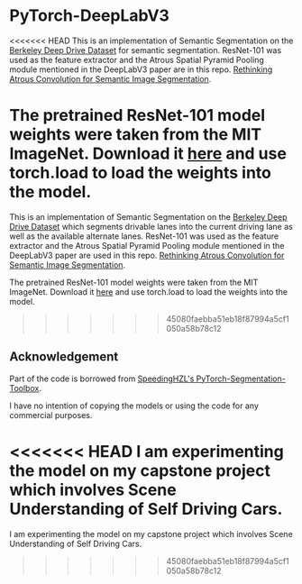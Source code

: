 # PyTorch-DeepLabV3

<<<<<<< HEAD
This is an implementation of Semantic Segmentation on the [Berkeley Deep Drive Dataset](http://bdd-data.berkeley.edu/index.html) for semantic segmentation. ResNet-101 was used as the feature extractor and the Atrous Spatial Pyramid Pooling module mentioned in the DeepLabV3 paper are in this repo. [Rethinking Atrous Convolution for Semantic Image Segmentation](https://arxiv.org/abs/1706.05587).

The pretrained ResNet-101 model weights were taken from the MIT ImageNet. Download it [here]((http://sceneparsing.csail.mit.edu/model/pretrained_resnet/resnet101-imagenet.pth)) and use torch.load to load the weights into the model.
=======
This is an implementation of Semantic Segmentation on the [Berkeley Deep Drive Dataset](http://bdd-data.berkeley.edu/index.html) which segments drivable lanes into the current driving lane as well as the available alternate lanes. ResNet-101 was used as the feature extractor and the Atrous Spatial Pyramid Pooling module mentioned in the DeepLabV3 paper are used in this repo. [Rethinking Atrous Convolution for Semantic Image Segmentation](https://arxiv.org/abs/1706.05587).

The pretrained ResNet-101 model weights were taken from the MIT ImageNet. Download it [here](http://sceneparsing.csail.mit.edu/model/pretrained_resnet/resnet101-imagenet.pth) and use torch.load to load the weights into the model.
>>>>>>> 45080faebba51eb18f87994a5cf1050a58b78c12

## Acknowledgement
Part of the code is borrowed from [SpeedingHZL's PyTorch-Segmentation-Toolbox](https://github.com/speedinghzl/pytorch-segmentation-toolbox). 

I have no intention of copying the models or using the code for any commercial purposes. 

<<<<<<< HEAD
I am experimenting the model on my capstone project which involves Scene Understanding of Self Driving Cars.
=======
I am experimenting the model on my capstone project which involves Scene Understanding of Self Driving Cars.
>>>>>>> 45080faebba51eb18f87994a5cf1050a58b78c12
